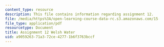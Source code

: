 ```yaml
---
content_type: resource
description: This file contains information regarding assignment 12.
file: /media/https%3A/open-learning-course-data-rc.s3.amazonaws.com/15-067-competitive-decision-making-and-negotiation-spring-2011/a905926371a372ce42771b6f3763bccf_MIT15_067S11_assgn12.pdf
file_type: application/pdf
resourcetype: Document
title: Assignment 12 Welsh Water
uid: a9059263-71a3-72ce-4277-1b6f3763bccf
---
```

